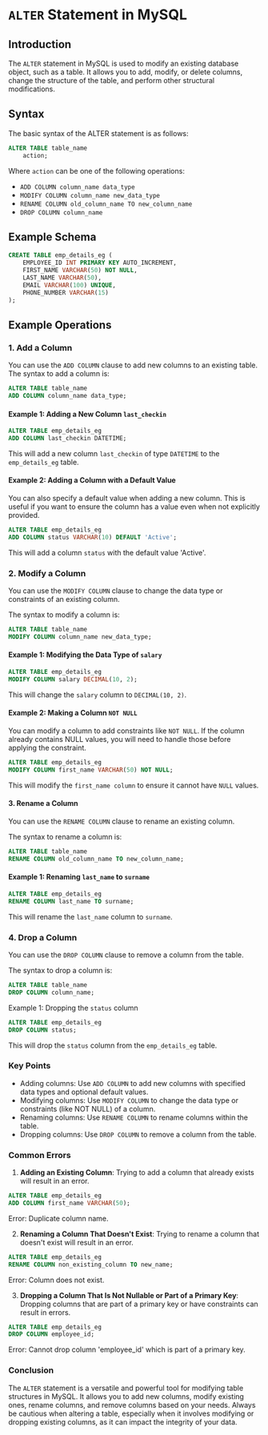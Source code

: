 # `ALTER` Statement in MySQL

## Introduction
The `ALTER` statement in MySQL is used to modify an existing database object, such as a table. It allows you to add, modify, or delete columns, change the structure of the table, and perform other structural modifications.

## Syntax
The basic syntax of the ALTER statement is as follows:

```sql
ALTER TABLE table_name
    action;
```
Where `action` can be one of the following operations:

- `ADD COLUMN column_name data_type`
- `MODIFY COLUMN column_name new_data_type`
- `RENAME COLUMN old_column_name TO new_column_name`
- `DROP COLUMN column_name`

## Example Schema
```sql
CREATE TABLE emp_details_eg (
    EMPLOYEE_ID INT PRIMARY KEY AUTO_INCREMENT,
    FIRST_NAME VARCHAR(50) NOT NULL,
    LAST_NAME VARCHAR(50),
    EMAIL VARCHAR(100) UNIQUE,
    PHONE_NUMBER VARCHAR(15)
);
```

## Example Operations
### 1. Add a Column
You can use the `ADD COLUMN` clause to add new columns to an existing table. The syntax to add a column is:

```sql
ALTER TABLE table_name
ADD COLUMN column_name data_type;
```

#### Example 1: Adding a New Column `last_checkin`
```sql
ALTER TABLE emp_details_eg
ADD COLUMN last_checkin DATETIME;
```
This will add a new column `last_checkin` of type `DATETIME` to the `emp_details_eg` table.

#### Example 2: Adding a Column with a Default Value
You can also specify a default value when adding a new column. This is useful if you want to ensure the column has a value even when not explicitly provided.

```sql
ALTER TABLE emp_details_eg
ADD COLUMN status VARCHAR(10) DEFAULT 'Active';
```
This will add a column `status` with the default value 'Active'.

### 2. Modify a Column
You can use the `MODIFY COLUMN` clause to change the data type or constraints of an existing column.

The syntax to modify a column is:

```sql
ALTER TABLE table_name
MODIFY COLUMN column_name new_data_type;
```
#### Example 1: Modifying the Data Type of `salary`
```sql
ALTER TABLE emp_details_eg
MODIFY COLUMN salary DECIMAL(10, 2);
```
This will change the `salary` column to `DECIMAL(10, 2)`.

#### Example 2: Making a Column `NOT NULL`
You can modify a column to add constraints like `NOT NULL`. If the column already contains NULL values, you will need to handle those before applying the constraint.

```sql
ALTER TABLE emp_details_eg
MODIFY COLUMN first_name VARCHAR(50) NOT NULL;
```
This will modify the `first_name column` to ensure it cannot have `NULL` values.

#### 3. Rename a Column
You can use the `RENAME COLUMN` clause to rename an existing column.

The syntax to rename a column is:

```sql
ALTER TABLE table_name
RENAME COLUMN old_column_name TO new_column_name;
```
#### Example 1: Renaming `last_name` to `surname`
```sql
ALTER TABLE emp_details_eg
RENAME COLUMN last_name TO surname;
```
This will rename the `last_name` column to `surname`. 

### 4. Drop a Column
You can use the `DROP COLUMN` clause to remove a column from the table.

The syntax to drop a column is:

```sql
ALTER TABLE table_name
DROP COLUMN column_name;
```
Example 1: Dropping the `status` column
```sql
ALTER TABLE emp_details_eg
DROP COLUMN status;
```
This will drop the `status` column from the `emp_details_eg` table.

### Key Points
- Adding columns: Use `ADD COLUMN` to add new columns with specified data types and optional default values.
- Modifying columns: Use `MODIFY COLUMN` to change the data type or constraints (like NOT NULL) of a column.
- Renaming columns: Use `RENAME COLUMN` to rename columns within the table.
- Dropping columns: Use `DROP COLUMN` to remove a column from the table.

### Common Errors
1. **Adding an Existing Column**: Trying to add a column that already exists will result in an error.

```sql
ALTER TABLE emp_details_eg
ADD COLUMN first_name VARCHAR(50);
```
Error: Duplicate column name.

2. **Renaming a Column That Doesn't Exist**: Trying to rename a column that doesn't exist will result in an error.

```sql
ALTER TABLE emp_details_eg
RENAME COLUMN non_existing_column TO new_name;
```
Error: Column does not exist.

3. **Dropping a Column That Is Not Nullable or Part of a Primary Key**: Dropping columns that are part of a primary key or have constraints can result in errors.

```sql
ALTER TABLE emp_details_eg
DROP COLUMN employee_id;
```
Error: Cannot drop column 'employee_id' which is part of a primary key.

### Conclusion
The `ALTER` statement is a versatile and powerful tool for modifying table structures in MySQL. It allows you to add new columns, modify existing ones, rename columns, and remove columns based on your needs. Always be cautious when altering a table, especially when it involves modifying or dropping existing columns, as it can impact the integrity of your data.
